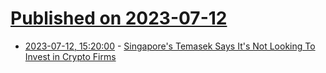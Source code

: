 # [Published on 2023-07-12](index.md)

* [2023-07-12, 15:20:00](https://tech.slashdot.org/story/23/07/12/1239216/singapores-temasek-says-its-not-looking-to-invest-in-crypto-firms?utm_source=rss1.0mainlinkanon&utm_medium=feed) - [Singapore's Temasek Says It's Not Looking To Invest in Crypto Firms](https://tech.slashdot.org/story/23/07/12/1239216/singapores-temasek-says-its-not-looking-to-invest-in-crypto-firms?utm_source=rss1.0mainlinkanon&utm_medium=feed)
